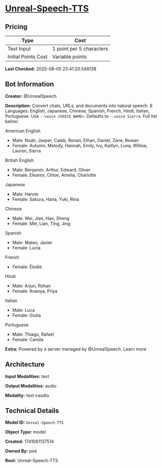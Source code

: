 # [Unreal-Speech-TTS](https://poe.com/Unreal-Speech-TTS)

## Pricing

| Type | Cost |
|------|------|
| Text Input | 1 point per 5 characters |
| Initial Points Cost | Variable points |

**Last Checked:** 2025-08-05 23:41:20.548138


## Bot Information

**Creator:** @UnrealSpeech

**Description:** Convert chats, URLs, and documents into natural speech. 8 Languages: English, Japanese, Chinese, Spanish, French, Hindi, Italian, Portuguese. Use `--voice <VOICE_NAME>`. Defaults to `--voice Sierra`. Full list below:

American English
- Male: Noah, Jasper, Caleb, Ronan, Ethan, Daniel, Zane, Rowan
- Female: Autumn, Melody, Hannah, Emily, Ivy, Kaitlyn, Luna, Willow, Lauren, Sierra

British English
- Male: Benjamin, Arthur, Edward, Oliver
- Female: Eleanor, Chloe, Amelia, Charlotte

Japanese
- Male: Haruto
- Female: Sakura, Hana, Yuki, Rina

Chinese
- Male: Wei, Jian, Hao, Sheng
- Female: Mei, Lian, Ting, Jing

Spanish
- Male: Mateo, Javier
- Female: Lucía

French
- Female: Élodie

Hindi
- Male: Arjun, Rohan
- Female: Ananya, Priya

Italian
- Male: Luca
- Female: Giulia

Portuguese
- Male: Thiago, Rafael
- Female: Camila

**Extra:** Powered by a server managed by @UnrealSpeech. Learn more


## Architecture

**Input Modalities:** text

**Output Modalities:** audio

**Modality:** text->audio


## Technical Details

**Model ID:** `Unreal-Speech-TTS`

**Object Type:** model

**Created:** 1741061137514

**Owned By:** poe

**Root:** Unreal-Speech-TTS

